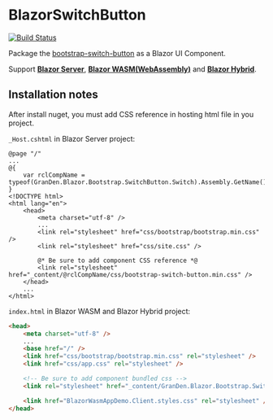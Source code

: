 # BlazorSwitchButton

[![Build Status](https://img.shields.io/github/workflow/status/GranDen-Corp/BlazorSwitchButton/CI)](https://github.com/GranDen-Corp/BlazorSwitchButton/actions)

Package the [bootstrap-switch-button](https://gitbrent.github.io/bootstrap-switch-button/) as a Blazor UI Component.

Support **[Blazor Server](https://docs.microsoft.com/en-us/aspnet/core/blazor/hosting-models#blazor-server)**, **[Blazor WASM(WebAssembly)](https://docs.microsoft.com/en-us/aspnet/core/blazor/hosting-models#blazor-webassembly)** and **[Blazor Hybrid](https://docs.microsoft.com/en-us/aspnet/core/blazor/hosting-models#blazor-hybrid)**.

## Installation notes

After install nuget, you must add CSS reference in hosting html file in you project.

`_Host.cshtml` in Blazor Server project:

```cshtml
@page "/"
...
@{
    var rclCompName = typeof(GranDen.Blazor.Bootstrap.SwitchButton.Switch).Assembly.GetName().Name;
}
<!DOCTYPE html>
<html lang="en">
    <head>
        <meta charset="utf-8" />
        ... 
        <link rel="stylesheet" href="css/bootstrap/bootstrap.min.css" />
        <link rel="stylesheet" href="css/site.css" />

        @* Be sure to add component CSS reference *@
        <link rel="stylesheet" href="_content/@rclCompName/css/bootstrap-switch-button.min.css" />
    </head>
    ...
</html>
```

`index.html` in Blazor WASM and Blazor Hybrid project:

```html
<head>
    <meta charset="utf-8" />
    ...
    <base href="/" />
    <link href="css/bootstrap/bootstrap.min.css" rel="stylesheet" />
    <link href="css/app.css" rel="stylesheet" />

    <!-- Be sure to add component bundled css -->
    <link rel="stylesheet" href="_content/GranDen.Blazor.Bootstrap.SwitchButton/css/bootstrap-switch-button.min.css" />

    <link href="BlazorWasmAppDemo.Client.styles.css" rel="stylesheet" />
</head>
```
